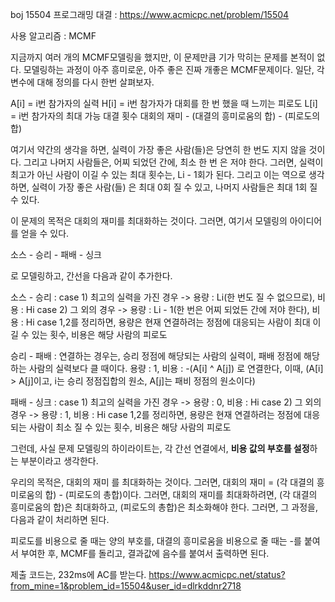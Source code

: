 boj 15504 프로그래밍 대결 : https://www.acmicpc.net/problem/15504

사용 알고리즘 : MCMF

지금까지 여러 개의 MCMF모델링을 했지만, 이 문제만큼 기가 막히는 문제를 본적이 없다. 모델링하는 과정이 아주 흥미로운, 아주 좋은 진짜 개좋은 MCMF문제이다. 
일단, 각 변수에 대해 정의를 다시 한번 살펴보자. 

A[i] = i번 참가자의 실력
H[i] = i번 참가자가 대회를 한 번 했을 때 느끼는 피로도
L[i] = i번 참가자의 최대 가능 대결 횟수
대회의 재미 - (대결의 흥미로움의 합) - (피로도의 합)

여기서 약간의 생각을 하면, 실력이 가장 좋은 사람(들)은 당연히 한 번도 지지 않을 것이다. 그리고 나머지 사람들은, 어찌 되었던 간에, 최소 한 번 은 저야 한다. 그러면, 실력이 최고가 아닌 사람이 이길 수 있는 최대 횟수는, Li - 1회가 된다. 
그리고 이는 역으로 생각하면, 실력이 가장 좋은 사람(들) 은 최대 0회 질 수 있고, 나머지 사람들은 최대 1회 질 수 있다. 

이 문제의 목적은 대회의 재미를 최대화하는 것이다. 그러면, 여기서 모델링의 아이디어를 얻을 수 있다. 

소스 - 승리 - 패배 - 싱크

로 모델링하고, 간선을 다음과 같이 추가한다. 

소스 - 승리 : 
case 1) 최고의 실력을 가진 경우
-> 용량 : Li(한 번도 질 수 없으므로), 비용 : Hi
case 2) 그 외의 경우
-> 용량 : Li - 1(한 번은 어찌 되었든 간에 저야 한다), 비용 : Hi
case 1,2를 정리하면, 
용량은 현재 연결하려는 정점에 대응되는 사람이 최대 이길 수 있는 횟수, 비용은 해당 사람의 피로도

승리 - 패배 :
연결하는 경우는, 승리 정점에 해당되는 사람의 실력이, 패배 정점에 해당하는 사람의 실력보다 클 때이다. 
용량 : 1, 비용 : -(A[i] ^ A[j]) 로 연결한다, 이때, (A[i] > A[j]이고, i는 승리 정점집합의 원소, A[j]는 패비 정점의 원소이다)

패배 - 싱크 : 
case 1) 최고의 실력을 가진 경우
-> 용량 : 0, 비용 : Hi
case 2) 그 외의 경우
-> 용량 : 1, 비용 : Hi
case 1,2를 정리하면, 
용량은 현재 연결하려는 정점에 대응되는 사람이 최소 질 수 있는 횟수, 비용은 해당 사람의 피로도

그런데, 사실 문제 모델링의 하이라이트는, 각 간선 연결에서, **비용 값의 부호를 설정**하는 부분이라고 생각한다. 

우리의 목적은, 대회의 재미 를 최대화하는 것이다. 그러면, 대회의 재미 = (각 대결의 흥미로움의 합) - (피로도의 총합)이다. 
그러면, 대회의 재미를 최대화하려면, (각 대결의 흥미로움의 합)은 최대화하고, (피로도의 총합)은 최소화해야 한다. 
그러면, 그 과정을, 다음과 같이 처리하면 된다. 

피로도를 비용으로 줄 때는 양의 부호를, 대결의 흥미로움을 비용으로 줄 때는 -를 붙여서 부여한 후, MCMF를 돌리고, 결과값에 음수를 붙여서 출력하면 된다.

제출 코드는, 232ms에 AC를 받는다. 
https://www.acmicpc.net/status?from_mine=1&problem_id=15504&user_id=dlrkddnr2718
